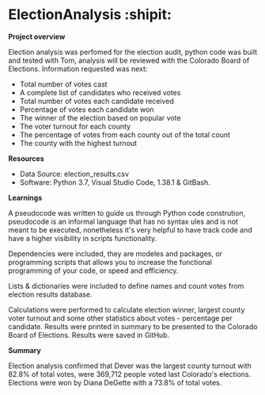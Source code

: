 # ElectionAnalysis :shipit:
**Project overview**

Election analysis was perfomed for the election audit, python code was built and tested with Tom, analysis will be reviewed with the Colorado Board of Elections. Information requested was next:

- Total number of votes cast
- A complete list of candidates who received votes
- Total number of votes each candidate received
- Percentage of votes each candidate won
- The winner of the election based on popular vote
- The voter turnout for each county
- The percentage of votes from each county out of the total count
- The county with the highest turnout

**Resources**
- Data Source: election_results.csv
- Software: Python 3.7, Visual Studio Code, 1.38.1 & GitBash.

**Learnings**

A pseudocode was written to guide us through Python code constrution, pseudocode is an informal language that has no syntax ules and is not meant to be executed, nonetheless it's very helpful to have track code and have a higher visibility in scripts functionality. 

Dependencies were included, they are modeles and packages, or programming scripts that allows you to increase the functional programming of your code, or speed and efficiency.

Lists & dictionaries were included to define names and count votes from election results database. 

Calculations were performed to calculate election winner, largest county voter turnout and some other statistics about votes - percentage per candidate. Results were printed in summary to be presented to the Colorado Board of Elections. Results were saved in GitHub. 

**Summary**

Election analysis confirmed that Dever was the largest county turnout with 82.8% of total votes, were 369,712 people voted last Colorado's elections. Elections were won by Diana DeGette with a 73.8% of total votes. 
